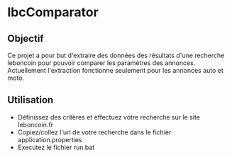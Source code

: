 # lbcComparator
## Objectif
Ce projet a pour but d'extraire des données des résultats d'une recherche leboncoin pour pouvoir comparer les paramètres des annonces.
Actuellement l'extraction fonctionne seulement pour les annonces auto et moto.
## Utilisation
- Définissez des critères et effectuez votre recherche sur le site leboncoin.fr
- Copiez/collez l'url de votre recherche dans le fichier application.properties
- Executez le fichier run.bat

